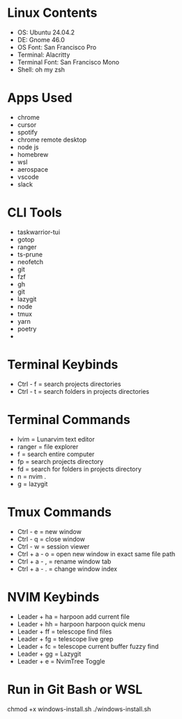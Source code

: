 # Linux Contents
- OS: Ubuntu 24.04.2
- DE: Gnome 46.0
- OS Font: San Francisco Pro
- Terminal: Alacritty
- Terminal Font: San Francisco Mono
- Shell: oh my zsh

# Apps Used
- chrome
- cursor
- spotify
- chrome remote desktop
- node js
- homebrew
- wsl
- aerospace
- vscode
- slack

# CLI Tools
- taskwarrior-tui
- gotop
- ranger
- ts-prune
- neofetch
- git
- fzf
- gh
- git
- lazygit
- node
- tmux
- yarn
- poetry
- 
  
# Terminal Keybinds

- Ctrl - f = search projects directories
- Ctrl - t = search folders in projects directories

# Terminal Commands

- lvim = Lunarvim text editor
- ranger = file explorer
- f = search entire computer
- fp = search projects directory
- fd = search for folders in projects directory
- n = nvim .
- g = lazygit

 # Tmux Commands

- Ctrl - e = new window
- Ctrl - q = close window
- Ctrl - w = session viewer
- Ctrl + a - o = open new window in exact same file path
- Ctrl + a - , = rename window tab
- Ctrl + a - . = change window index

# NVIM Keybinds

- Leader + ha = harpoon add current file
- Leader + hh = harpoon harpoon quick menu
- Leader + ff = telescope find files
- Leader + fg = telescope live grep
- Leader + fc = telescope current buffer fuzzy find
- Leader + gg = Lazygit
- Leader + e = NvimTree Toggle

# Run in Git Bash or WSL
chmod +x windows-install.sh
./windows-install.sh



